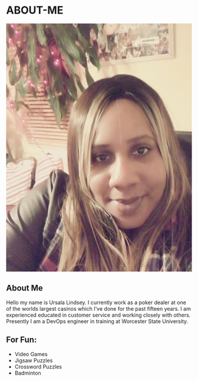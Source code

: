 # ABOUT-ME
![](./129202A7-C447-4C45-8696-93476F2BBE4D_1_105_c.jpeg)
 ## About Me
  Hello my name is Ursala Lindsey. I currently work as a poker dealer at one of the worlds largest casinos which I've done for the past fifteen years. I am experienced educated in customer service and working closely with others. Presently I am a DevOps engineer in training at Worcester State University. 



## For Fun:
- Video Games
- Jigsaw Puzzles
- Crossword Puzzles
- Badminton


